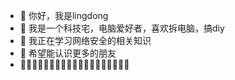 - 👋 你好，我是lingdong
- 👀 我是一个科技宅，电脑爱好者，喜欢拆电脑，搞diy
- 🌱 我正在学习网络安全的相关知识
- 💞️ 希望能认识更多的朋友
- 🚀🚀🚀🚀🚀🚀🚀🚀🚀🚀🚀🚀🚀🚀🚀🚀🚀🚀🚀

<!---
ZhangZhengBlog/ZhangZhengBlog is a ✨ special ✨ repository because its `README.md` (this file) appears on your GitHub profile.
You can click the Preview link to take a look at your changes.
--->
